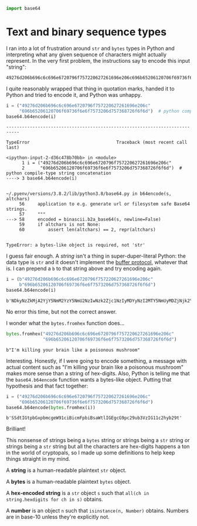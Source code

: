 ```python
import base64
```

# Text and binary sequence types

I ran into a lot of frustration around `str` and `bytes` types in Python and interpreting what any given sequence of characters might actually represent. In the very first problem, the instructions say to encode this input "string": 

    49276d206b696c6c696e6720796f757220627261696e206c696b65206120706f69736f6e6f7573206d757368726f6f6d
    
I quite reasonably wrapped that thing in quotation marks, handed it to Python and tried to encode it, and Python was unhappy.


```python
i = ("49276d206b696c6c696e6720796f757220627261696e206c"
     "696b65206120706f69736f6e6f7573206d757368726f6f6d")  # python compile-type string concatenation
base64.b64encode(i)
```


    ---------------------------------------------------------------------------

    TypeError                                 Traceback (most recent call last)

    <ipython-input-2-d36c478b70bb> in <module>
          1 i = ("49276d206b696c6c696e6720796f757220627261696e206c"
          2      "696b65206120706f69736f6e6f7573206d757368726f6f6d")  # python compile-type string concatenation
    ----> 3 base64.b64encode(i)
    

    ~/.pyenv/versions/3.8.2/lib/python3.8/base64.py in b64encode(s, altchars)
         56     application to e.g. generate url or filesystem safe Base64 strings.
         57     """
    ---> 58     encoded = binascii.b2a_base64(s, newline=False)
         59     if altchars is not None:
         60         assert len(altchars) == 2, repr(altchars)


    TypeError: a bytes-like object is required, not 'str'


I guess fair enough. A _string_ isn't a thing in super-duper-literal Python: the data type is `str` and it doesn't implement the [buffer protocol](https://docs.python.org/3/c-api/buffer.html#bufferobjects), whatever that is. I can prepend a `b` to that string above and try encoding again.


```python
i = (b"49276d206b696c6c696e6720796f757220627261696e206c"
     b"696b65206120706f69736f6e6f7573206d757368726f6f6d")
base64.b64encode(i)
```




    b'NDkyNzZkMjA2YjY5NmM2YzY5NmU2NzIwNzk2Zjc1NzIyMDYyNzI2MTY5NmUyMDZjNjk2YjY1MjA2MTIwNzA2ZjY5NzM2ZjZlNmY3NTczMjA2ZDc1NzM2ODcyNmY2ZjZk'



No error this time, but not the correct answer. 

I wonder what the `bytes.fromhex` function does... 


```python
bytes.fromhex("49276d206b696c6c696e6720796f757220627261696e206c"
              "696b65206120706f69736f6e6f7573206d757368726f6f6d")
```




    b"I'm killing your brain like a poisonous mushroom"



Interesting. Honestly, if I were going to encode something, a message with actual content such as "I'm killing your brain like a poisonous mushroom" makes more sense than a string of hex-digits. Also, Python is telling me that the `base64.b64encode` function wants a bytes-like object. Putting that hypothesis and that fact together:


```python
i = ("49276d206b696c6c696e6720796f757220627261696e206c"
     "696b65206120706f69736f6e6f7573206d757368726f6f6d")
base64.b64encode(bytes.fromhex(i))
```




    b'SSdtIGtpbGxpbmcgeW91ciBicmFpbiBsaWtlIGEgcG9pc29ub3VzIG11c2hyb29t'



Brilliant!

This nonsense of strings being a `bytes` string or strings being a `str` string or strings being a `str` string but all the characters are hex-digits happens a ton in the world of cryptopals, so I made up some definitions to help keep things straight in my mind.

A __string__ is a human-readable plaintext `str` object.

A __bytes__ is a human-readable plaintext `bytes` object.

A __hex-encoded string__ is a `str` object `s` such that `all(ch in string.hexdigits for ch in s)` obtains.

A __number__ is an object `n` such that `isinstance(n, Number)` obtains. Numbers are in base-10 unless they're explicitly not.
